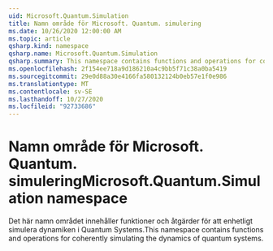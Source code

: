 ```yaml
---
uid: Microsoft.Quantum.Simulation
title: Namn område för Microsoft. Quantum. simulering
ms.date: 10/26/2020 12:00:00 AM
ms.topic: article
qsharp.kind: namespace
qsharp.name: Microsoft.Quantum.Simulation
qsharp.summary: This namespace contains functions and operations for coherently simulating the dynamics of quantum systems.
ms.openlocfilehash: 2f154ee718a9d186210a4c9bb5f71c38a0ba5419
ms.sourcegitcommit: 29e0d88a30e4166fa580132124b0eb57e1f0e986
ms.translationtype: MT
ms.contentlocale: sv-SE
ms.lasthandoff: 10/27/2020
ms.locfileid: "92733686"
---
```

# <a name="microsoftquantumsimulation-namespace"></a><span data-ttu-id="658d8-102">Namn område för Microsoft. Quantum. simulering</span><span class="sxs-lookup"><span data-stu-id="658d8-102">Microsoft.Quantum.Simulation namespace</span></span>

<span data-ttu-id="658d8-103">Det här namn området innehåller funktioner och åtgärder för att enhetligt simulera dynamiken i Quantum Systems.</span><span class="sxs-lookup"><span data-stu-id="658d8-103">This namespace contains functions and operations for coherently simulating the dynamics of quantum systems.</span></span>

